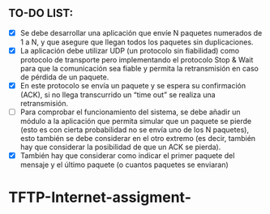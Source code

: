 ## TO-DO LIST:
- [X] Se debe desarrollar una aplicación que envíe N paquetes numerados de 1 a N, y que asegure que llegan todos los paquetes sin duplicaciones. 
- [X] La aplicación debe utilizar UDP (un protocolo sin fiabilidad) como protocolo de transporte pero implementando el protocolo Stop & Wait para que la comunicación sea fiable y permita la retransmisión en caso de pérdida de un paquete.
- [X] En este protocolo se envía un paquete y se espera su confirmación (ACK), si no llega transcurrido un “time out” se realiza una retransmisión.
- [ ] Para comprobar el funcionamiento del sistema, se debe añadir un módulo a la aplicación que permita simular que un paquete se pierde (esto es con cierta probabilidad no se envía uno de los N paquetes), esto también se debe considerar en el otro extremo (es decir, también hay que considerar la posibilidad de que un ACK se pierda).
- [X] También hay que considerar como indicar el primer paquete del mensaje y el último paquete (o cuantos paquetes se enviaran)

# TFTP-Internet-assigment-
